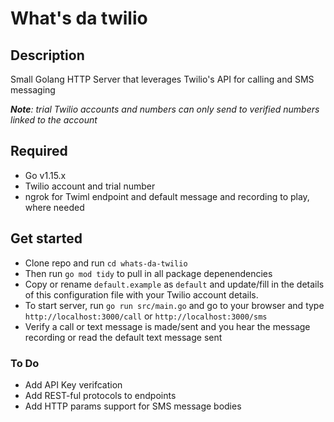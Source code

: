 # What's da twilio

## Description
Small Golang HTTP Server that leverages Twilio's API for calling and SMS messaging

_**Note**: trial Twilio accounts and numbers can only send to verified numbers linked to the account_

## Required
- Go v1.15.x
- Twilio account and trial number
- ngrok for Twiml endpoint and default message and recording to play, where needed


## Get started
- Clone repo and run `cd whats-da-twilio`
- Then run `go mod tidy` to pull in all package depenendencies
- Copy or rename `default.example` as `default` and update/fill in the details of this configuration file with your Twilio account details.
- To start server, run `go run src/main.go` and go to your browser and type `http://localhost:3000/call` or `http://localhost:3000/sms`
- Verify a call or text message is made/sent and you hear the message recording or read the default text message sent

### To Do
- Add API Key verifcation
- Add REST-ful protocols to endpoints
- Add HTTP params support for SMS message bodies
